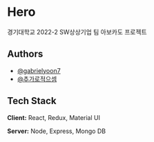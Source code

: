 
# Hero

경기대학교 2022-2 SW상상기업 팀 아보카도 프로젝트


## Authors

- [@gabrielyoon7](https://www.github.com/gabrielyoon7)
- [@추가로적으셈](https://www.github.com/추가로적으셈)



## Tech Stack

**Client:** React, Redux, Material UI

**Server:** Node, Express, Mongo DB

